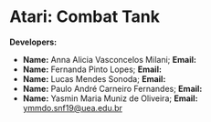 # Atari: Combat Tank

<b>Developers:</b>

- <b>Name:</b> Anna Alicia Vasconcelos Milani; <b>Email:</b> 
- <b>Name:</b> Fernanda Pinto Lopes; <b>Email:</b>
- <b>Name:</b> Lucas Mendes Sonoda; <b>Email:</b>
- <b>Name:</b> Paulo André Carneiro Fernandes; <b>Email:</b>
- <b>Name:</b> Yasmin Maria Muniz de Oliveira; <b>Email:</b> ymmdo.snf19@uea.edu.br
